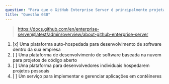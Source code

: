 ```yaml
---
question: "Para que o GitHub Enterprise Server é principalmente projetado?"
title: "Questão 030"
---
```


> https://docs.github.com/en/enterprise-server@latest/admin/overview/about-github-enterprise-server
1. [x] Uma plataforma auto-hospedada para desenvolvimento de software dentro da sua empresa
1. [ ] Uma plataforma de desenvolvimento de software baseada na nuvem para projetos de código aberto
1. [ ] Uma plataforma para desenvolvedores individuais hospedarem projetos pessoais
1. [ ] Um serviço para implementar e gerenciar aplicações em contêineres

